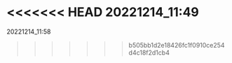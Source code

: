 <<<<<<< HEAD
20221214_11:49
=======
20221214_11:58
>>>>>>> b505bb1d2e18426fc1f0910ce254d4c18f2d1cb4
